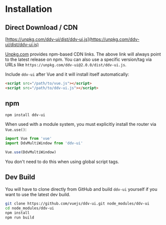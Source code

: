 # Installation

## Direct Download / CDN

[https://unpkg.com/ddv-ui/dist/ddv-ui.js](https://unpkg.com/ddv-ui/dist/ddv-ui.js)

<!--email_off-->
[Unpkg.com](https://unpkg.com) provides npm-based CDN links. The above link will always point to the latest release on npm. You can also use a specific version/tag via URLs like `https://unpkg.com/ddv-ui@2.0.0/dist/ddv-ui.js`.
<!--/email_off-->

Include `ddv-ui` after Vue and it will install itself automatically:

``` html
<script src="/path/to/vue.js"></script>
<script src="/path/to/ddv-ui.js"></script>
```

## npm

``` bash
npm install ddv-ui
```

When used with a module system, you must explicitly install the router via `Vue.use()`:

``` js
import Vue from 'vue'
import DdvMultiWindow from 'ddv-ui'

Vue.use(DdvMultiWindow)
```

You don't need to do this when using global script tags.

## Dev Build

You will have to clone directly from GitHub and build `ddv-ui` yourself if
you want to use the latest dev build.

``` bash
git clone https://github.com/vuejs/ddv-ui.git node_modules/ddv-ui
cd node_modules/ddv-ui
npm install
npm run build
```
